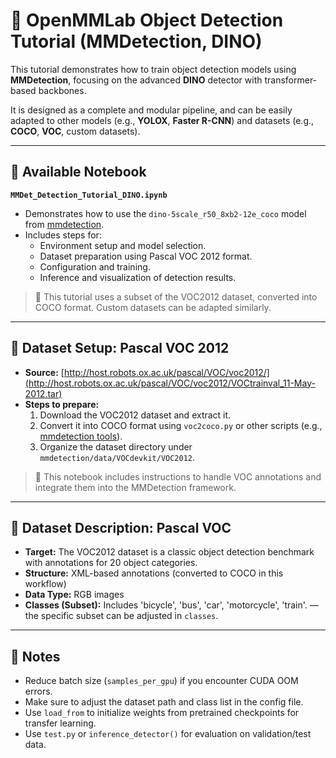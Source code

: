 # 🧠 OpenMMLab Object Detection Tutorial (MMDetection, DINO)

This tutorial demonstrates how to train object detection models using **MMDetection**, focusing on the advanced **DINO** detector with transformer-based backbones.

It is designed as a complete and modular pipeline, and can be easily adapted to other models (e.g., **YOLOX**, **Faster R-CNN**) and datasets (e.g., **COCO**, **VOC**, custom datasets).

---

## 📘 Available Notebook

**`MMDet_Detection_Tutorial_DINO.ipynb`**
- Demonstrates how to use the `dino-5scale_r50_8xb2-12e_coco` model from [mmdetection](https://github.com/open-mmlab/mmdetection).
- Includes steps for:
  - Environment setup and model selection.
  - Dataset preparation using Pascal VOC 2012 format.
  - Configuration and training.
  - Inference and visualization of detection results.

> 📝 This tutorial uses a subset of the VOC2012 dataset, converted into COCO format. Custom datasets can be adapted similarly.

---

## 📂 Dataset Setup: Pascal VOC 2012

- **Source:** [http://host.robots.ox.ac.uk/pascal/VOC/voc2012/](http://host.robots.ox.ac.uk/pascal/VOC/voc2012/VOCtrainval_11-May-2012.tar)
- **Steps to prepare:**
  1. Download the VOC2012 dataset and extract it.
  2. Convert it into COCO format using `voc2coco.py` or other scripts (e.g., [mmdetection tools](https://github.com/open-mmlab/mmdetection/tree/main/tools/dataset_converters)).
  3. Organize the dataset directory under `mmdetection/data/VOCdevkit/VOC2012`.

> 🔧 This notebook includes instructions to handle VOC annotations and integrate them into the MMDetection framework.

---

## 🧾 Dataset Description: Pascal VOC

- **Target:** The VOC2012 dataset is a classic object detection benchmark with annotations for 20 object categories.
- **Structure:** XML-based annotations (converted to COCO in this workflow)
- **Data Type:** RGB images
- **Classes (Subset):** Includes 'bicycle', 'bus', 'car', 'motorcycle', 'train'. — the specific subset can be adjusted in `classes`.

---

## 📌 Notes

- Reduce batch size (`samples_per_gpu`) if you encounter CUDA OOM errors.
- Make sure to adjust the dataset path and class list in the config file.
- Use `load_from` to initialize weights from pretrained checkpoints for transfer learning.
- Use `test.py` or `inference_detector()` for evaluation on validation/test data.
